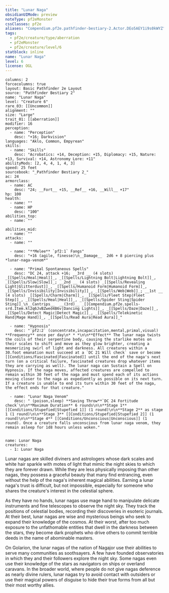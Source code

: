 ```yaml
---
title: "Lunar Naga"
obsidianUIMode: preview
noteType: pf2eMonster
cssClasses: pf2e
aliases: "Compendium.pf2e.pathfinder-bestiary-2.Actor.DEo5AEY1i9s0kWYZ" 
tags:
  - pf2e/creature/type/aberration
  - pf2eMonster
  - pf2e/creature/level/6
statblock: inline
name: "Lunar Naga"
level: 6
license: OGL
---
```


```statblock
columns: 2
forcecolumns: true
layout: Basic Pathfinder 2e Layout
source: "Pathfinder Bestiary 2"
name: "Lunar Naga"
level: "Creature 6"
rare_03: [[Uncommon]]
alignment: ""
size: "Large"
trait_01: [[aberration]]
modifier: 16
perception:
  - name: "Perception"
    desc: "+16; Darkvision"
languages: "Aklo, Common, Empyrean"
skills:
  - name: "Skills"
    desc: "Acrobatics: +14, Deception: +15, Diplomacy: +15, Nature: +13, Survival: +14, Astronomy Lore: +11"
abilityMods: [2, 4, 4, 1, 4, 3]
speed: 25 feet
sourcebook: "_Pathfinder Bestiary 2_"
ac: 24
armorclass:
  - name: AC
    desc: "24; __Fort__ +15, __Ref__ +16, __Will__ +17"
hp: 100
health:
  - name: ""
  - name: HP
    desc: "100"
abilities_top:
  - name: ""

abilities_mid:
  - name: ""
attacks:
  - name: ""

  - name: "**Melee** `pf2:1` Fangs"
    desc: "+16 (agile, finesse)\n__Damage__  2d6 + 8 piercing plus *lunar-naga-venom*"

  - name: "Primal Spontaneous Spells"
    desc: "DC 24, attack +16; __3rd __ (4 slots) _[[Spells/Heal|Heal]]_, _[[Spells/Lightning Bolt|Lightning Bolt]]_, _[[Spells/Slow|Slow]]_; __2nd __ (4 slots) _[[Spells/Revealing Light|Glitterdust]]_, _[[Spells/Humanoid Form|Humanoid Form]]_, _[[Spells/Invisibility|Invisibility]]_, _[[Spells/Web|Web]]_; __1st __ (4 slots) _[[Spells/Charm|Charm]]_, _[[Spells/Fleet Step|Fleet Step]]_, _[[Spells/Heal|Heal]]_, _[[Spells/Spider Sting|Spider Sting]]_\n__Cantrips__  __(3rd)__ _[[Compendium.pf2e.spells-srd.Item.kl2q6JvBZwed4B6v|Dancing Lights]]_, _[[Spells/Daze|Daze]]_, _[[Spells/Detect Magic|Detect Magic]]_, _[[Spells/Telekinetic Hand|Mage Hand]]_, _[[Spells/Read Aura|Read Aura]]_"

  - name: "Hypnosis"
    desc: "`pf2:2` (concentrate,incapacitation,mental,primal,visual) **Frequency** once per day\n* * *\n\n**Effect** The lunar naga twists the coils of their serpentine body, causing the starlike motes on their scales to shift and move as they glow brighter, creating a mesmerizing swirl of light and darkness. All creatures within a 30.foot emanation must succeed at a `DC 21 Will check` save or become [[Conditions/Fascinated|Fascinated]] until the end of the naga's next turn (on a critical failure, fascinated creatures drop whatever items they are carrying as well). The lunar naga can Sustain a Spell on Hypnosis. If the naga moves, affected creatures are compelled to remain within 30 feet of the naga and must spend each of its actions moving closer to the naga as expediently as possible on its next turn. If a creature is unable to end its turn within 30 feet of the naga, the effect ends for that creature."

  - name: "Lunar Naga Venom"
    desc: " (poison,sleep) **Saving Throw**`DC 24 Fortitude check`\n\n**Maximum Duration** 6 rounds\n\n**Stage 1** [[Conditions/Stupefied|Stupefied 1]] (1 round)\n\n**Stage 2** as stage 1 (1 round)\n\n**Stage 3** [[Conditions/Stupefied|Stupefied 2]] (1 round)\n\n**Stage 4** [[Conditions/Unconscious|Unconscious]] (1 round). Once a creature falls unconscious from lunar naga venom, they remain asleep for 1d8 hours unless woken."
 
```

```encounter-table
name: Lunar Naga
creatures:
  - 1: Lunar Naga
```



Lunar nagas are skilled diviners and astrologers whose dark scales and white hair sparkle with motes of light that mimic the night skies to which they are forever drawn. While they are less physically imposing than other nagas, they possess a graceful beauty that many find entrancing, even without the help of the naga's inherent magical abilities. Earning a lunar naga's trust is difficult, but not impossible, especially for someone who shares the creature's interest in the celestial sphere.

As they have no hands, lunar nagas use mage hand to manipulate delicate instruments and fine telescopes to observe the night sky. They track the positions of celestial bodies, recording their discoveries in esoteric journals. At their best, lunar nagas are wise and mysterious beings who seek to expand their knowledge of the cosmos. At their worst, after too much exposure to the unfathomable entities that dwell in the darkness between the stars, they become dark prophets who drive others to commit terrible deeds in the name of abominable masters.

On Golarion, the lunar nagas of the nation of Nagajor use their abilities to serve many communities as soothsayers. A few have founded observatories in which they and their followers explore the night sky. Some nagas even use their knowledge of the stars as navigators on ships or overland caravans. In the broader world, where people do not give nagas deference as nearly divine rulers, lunar nagas try to avoid contact with outsiders or use their magical powers of disguise to hide their true forms from all but their most worthy allies.
